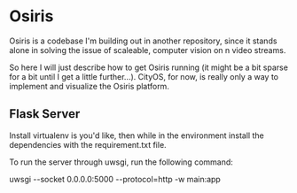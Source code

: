 # Osiris

Osiris is a codebase I'm building out in another repository, since it stands alone in solving the issue of scaleable, computer vision on n video streams.

So here I will just describe how to get Osiris running (it might be a bit sparse for a bit until I get a little further...). CityOS, for now, is really only a way to implement and visualize the Osiris platform.

## Flask Server

Install virtualenv is you'd like, then while in the environment install the dependencies with the requirement.txt file. 

To run the server through uwsgi, run the following command:

uwsgi --socket 0.0.0.0:5000 --protocol=http -w main:app